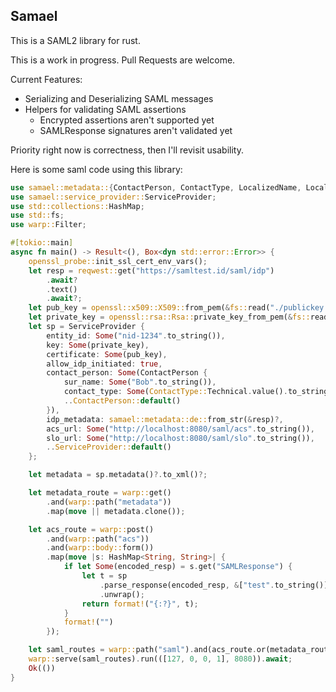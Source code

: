 ## Samael

This is a SAML2 library for rust.

This is a work in progress. Pull Requests are welcome.

Current Features:
- Serializing and Deserializing SAML messages
- Helpers for validating SAML assertions
    - Encrypted assertions aren't supported yet
    - SAMLResponse signatures aren't validated yet
    
Priority right now is correctness, then I'll revisit usability.
    
Here is some saml code using this library:
```rust
use samael::metadata::{ContactPerson, ContactType, LocalizedName, LocalizedUri, Organization};
use samael::service_provider::ServiceProvider;
use std::collections::HashMap;
use std::fs;
use warp::Filter;

#[tokio::main]
async fn main() -> Result<(), Box<dyn std::error::Error>> {
    openssl_probe::init_ssl_cert_env_vars();
    let resp = reqwest::get("https://samltest.id/saml/idp")
        .await?
        .text()
        .await?;
    let pub_key = openssl::x509::X509::from_pem(&fs::read("./publickey.cer")?)?;
    let private_key = openssl::rsa::Rsa::private_key_from_pem(&fs::read("./privatekey.pem")?)?;
    let sp = ServiceProvider {
        entity_id: Some("nid-1234".to_string()),
        key: Some(private_key),
        certificate: Some(pub_key),
        allow_idp_initiated: true,
        contact_person: Some(ContactPerson {
            sur_name: Some("Bob".to_string()),
            contact_type: Some(ContactType::Technical.value().to_string()),
            ..ContactPerson::default()
        }),
        idp_metadata: samael::metadata::de::from_str(&resp)?,
        acs_url: Some("http://localhost:8080/saml/acs".to_string()),
        slo_url: Some("http://localhost:8080/saml/slo".to_string()),
        ..ServiceProvider::default()
    };

    let metadata = sp.metadata()?.to_xml()?;

    let metadata_route = warp::get()
        .and(warp::path("metadata"))
        .map(move || metadata.clone());

    let acs_route = warp::post()
        .and(warp::path("acs"))
        .and(warp::body::form())
        .map(move |s: HashMap<String, String>| {
            if let Some(encoded_resp) = s.get("SAMLResponse") {
                let t = sp
                    .parse_response(encoded_resp, &["test".to_string()])
                    .unwrap();
                return format!("{:?}", t);
            }
            format!("")
        });

    let saml_routes = warp::path("saml").and(acs_route.or(metadata_route));
    warp::serve(saml_routes).run(([127, 0, 0, 1], 8080)).await;
    Ok(())
}

```